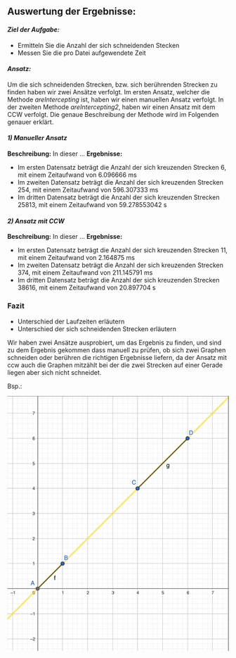 ## Auswertung der Ergebnisse:

#### *Ziel der Aufgabe:*
- Ermitteln Sie die Anzahl der sich schneidenden Stecken
- Messen Sie die pro Datei aufgewendete Zeit

#### *Ansatz:*
Um die sich schneidenden Strecken, bzw. sich berührenden Strecken zu finden haben wir zwei Ansätze verfolgt.
Im ersten Ansatz, welcher die Methode *areIntercepting* ist, haben wir einen manuellen Ansatz verfolgt.
In der zweiten Methode *areIntercepting2*, haben wir einen Ansatz mit dem CCW verfolgt. Die genaue Beschreibung der
Methode wird im Folgenden genauer erklärt.

#### *1) Manueller Ansatz*
**Beschreibung:** In dieser ...
**Ergebnisse:**
- Im ersten Datensatz beträgt die Anzahl der sich kreuzenden Strecken 6, mit einem Zeitaufwand von 6.096666 ms
- Im zweiten Datensatz beträgt die Anzahl der sich kreuzenden Strecken 254, mit einem Zeitaufwand von 596.307333 ms
- Im dritten Datensatz beträgt die Anzahl der sich kreuzenden Strecken 25813, mit einem Zeitaufwand von 59.278553042 s

#### *2) Ansatz mit CCW*
**Beschreibung:** In dieser ...
**Ergebnisse:**
- Im ersten Datensatz beträgt die Anzahl der sich kreuzenden Strecken 11, mit einem Zeitaufwand von 2.164875 ms
- Im zweiten Datensatz beträgt die Anzahl der sich kreuzenden Strecken 374, mit einem Zeitaufwand von 211.145791 ms
- Im dritten Datensatz beträgt die Anzahl der sich kreuzenden Strecken 38616, mit einem Zeitaufwand von 20.897704 s

### Fazit
- Unterschied der Laufzeiten erläutern
- Unterschied der sich schneidenden Strecken erläutern

Wir haben zwei Ansätze ausprobiert, um das Ergebnis zu finden, und sind zu dem Ergebnis gekommen
dass manuell zu prüfen, ob sich zwei Graphen schneiden oder berühren die richtigen Ergebnisse liefern, 
da der Ansatz mit ccw auch die Graphen mitzählt bei der die zwei Strecken auf einer Gerade liegen aber sich nicht schneidet.

Bsp.:

![explanation_graphs.png](explanation_graphs.png)